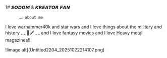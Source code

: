 1# 𝙎𝙊𝘿𝙊𝙈 & 𝙆𝙍𝙀𝘼𝙏𝙊𝙍 𝙁𝘼𝙉
             
          ︵ about me
I love warhammer40k and star wars and I love things about the military 
and history ︵  🐾🗡  ︵  and I love fantasy movies and I love Heavy metal magazines!!

!limage alt](Untitled2204_20251022214107.png)
